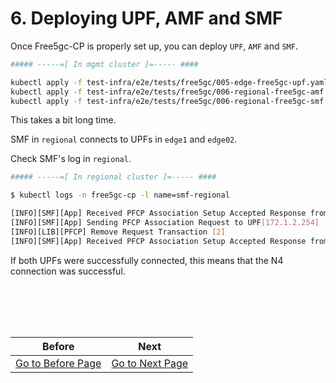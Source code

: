 # 6. Deploying UPF, AMF and SMF

Once Free5gc-CP is properly set up, you can deploy `UPF`, `AMF` and `SMF`.

```bash
##### -----=[ In mgmt cluster ]=----- ####

kubectl apply -f test-infra/e2e/tests/free5gc/005-edge-free5gc-upf.yaml
kubectl apply -f test-infra/e2e/tests/free5gc/006-regional-free5gc-amf.yaml
kubectl apply -f test-infra/e2e/tests/free5gc/006-regional-free5gc-smf.yaml
``` 

This takes a bit long time.

SMF in `regional` connects to UPFs in `edge1` and `edge02`.

Check SMF's log in `regional`.

```bash
##### -----=[ In regional cluster ]=----- ####

$ kubectl logs -n free5gc-cp -l name=smf-regional

[INFO][SMF][App] Received PFCP Association Setup Accepted Response from UPF[172.1.0.254]
[INFO][SMF][App] Sending PFCP Association Request to UPF[172.1.2.254]
[INFO][LIB][PFCP] Remove Request Transaction [2]
[INFO][SMF][App] Received PFCP Association Setup Accepted Response from UPF[172.1.2.254]
```

If both UPFs were successfully connected, this means that the N4 connection was successful.

<br></br>
---
|Before|Next|
|--|--|
|[ Go to Before Page](5_deploy_free5gc_cp.md) | [ Go to Next Page ](7_deploy_ueransim.md)|
